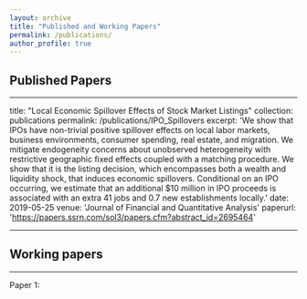 ```yaml
---
layout: archive
title: "Published and Working Papers"
permalink: /publications/
author_profile: true
---
```


## Published Papers

---
title: "Local Economic Spillover Effects of Stock Market Listings"
collection: publications
permalink: /publications/IPO_Spillovers
excerpt: 'We show that IPOs have non-trivial positive spillover effects on local labor markets, business environments, consumer spending, real estate, and migration. We mitigate endogeneity concerns about unobserved heterogeneity with restrictive geographic fixed effects coupled with a matching procedure. We show that it is the listing decision, which encompasses both a wealth and liquidity shock, that induces economic spillovers. Conditional on an IPO occurring, we estimate that an additional $10 million in IPO proceeds is associated with an extra 41 jobs and 0.7 new establishments locally.'
date: 2019-05-25
venue: 'Journal of Financial and Quantitative Analysis'
paperurl: 'https://papers.ssrn.com/sol3/papers.cfm?abstract_id=2695464'
<!-- # citation: "Spyridopoulos, Ioannis. (2018). &quot;Local Economic Spillover Effects of Stock Market Listings&quot; <i>Journal of Financial and Quantitative Analysis</i>. 1(3)." -->
---


## Working papers 
---

Paper 1: 





<!-- 
{% if author.googlescholar %}
  You can also find my articles on <u><a href="{{author.googlescholar}}">my Google Scholar profile</a>.</u>
{% endif %}

{% include base_path %}

{% for post in site.publications reversed %}
  {% include archive-single.html %}
{% endfor %}
 -->